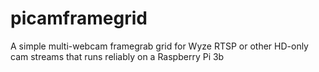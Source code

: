 # picamframegrid
A simple multi-webcam framegrab grid for Wyze RTSP or other HD-only cam streams that runs reliably on a Raspberry Pi 3b
